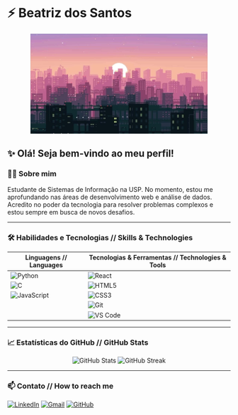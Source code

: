 # ⚡ Beatriz dos Santos

<p align="center">
  <img src="lo-fi-desktop-ihnv4uzas0gbzwk5.jpg" alt="ilustracao de uma cidade" width="400px">
</p>

## ✨ Olá! Seja bem-vindo ao meu perfil!


### 👩‍💻 Sobre mim 

Estudante de Sistemas de Informação na USP. No momento, estou me aprofundando nas áreas de desenvolvimento web e análise de dados. Acredito no poder da tecnologia para resolver problemas complexos e estou sempre em busca de novos desafios.

---

### 🛠️ Habilidades e Tecnologias // Skills & Technologies

| Linguagens // Languages | Tecnologias & Ferramentas // Technologies & Tools |
|-------------------------|--------------------------------------------------|
| ![Python](https://img.shields.io/badge/Python-3776AB?style=flat-square&logo=python&logoColor=white) | ![React](https://img.shields.io/badge/React-20232A?style=flat-square&logo=react&logoColor=61DAFB) |
| ![C](https://img.shields.io/badge/C-00599C?style=flat-square&logo=c&logoColor=white) | ![HTML5](https://img.shields.io/badge/HTML5-E34F26?style=flat-square&logo=html5&logoColor=white) |
| ![JavaScript](https://img.shields.io/badge/JavaScript-F7DF1E?style=flat-square&logo=javascript&logoColor=black) | ![CSS3](https://img.shields.io/badge/CSS3-1572B6?style=flat-square&logo=css3&logoColor=white) |
| | ![Git](https://img.shields.io/badge/Git-F05032?style=flat-square&logo=git&logoColor=white) |
| | ![VS Code](https://img.shields.io/badge/VS%20Code-007ACC?style=flat-square&logo=visual-studio-code&logoColor=white) |

---

### 📈 Estatísticas do GitHub // GitHub Stats

<p align="center">
  <img src="https://github-readme-stats.vercel.app/api?username=beatriz7227&show_icons=true&theme=dark" alt="GitHub Stats">
  <img src="https://github-readme-streak-stats.herokuapp.com/?user=beatriz7227&theme=dark" alt="GitHub Streak">
</p>

---

### 📫 Contato // How to reach me

[![LinkedIn](https://img.shields.io/badge/-LinkedIn-0A66C2?style=flat-square&logo=linkedin&logoColor=white)](https://br.linkedin.com/in/beatriz-dos-santos-bento-aa0b59357)
[![Gmail](https://img.shields.io/badge/-Gmail-EA4335?style=flat-square&logo=gmail&logoColor=white)](mailto:beatrizdossbento@gmail.com)
[![GitHub](https://img.shields.io/badge/-GitHub-181717?style=flat-square&logo=github&logoColor=white)](https://github.com/beatriz7227)
